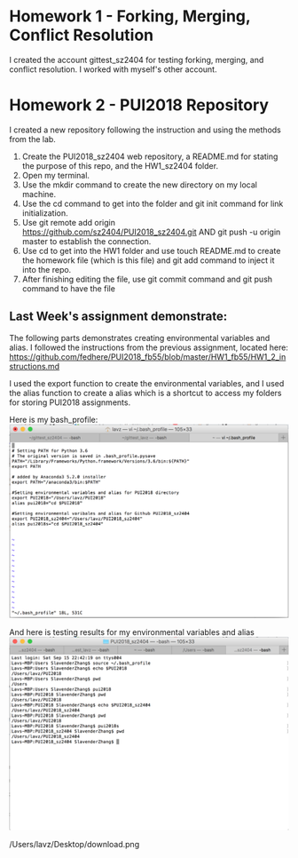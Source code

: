 # Homework 1 - Forking, Merging, Conflict Resolution
I created the account gittest_sz2404 for testing forking, merging, and conflict resolution. 
I worked with myself's other account. 

# Homework 2 - PUI2018 Repository
I created a new repository following the instruction and using the methods from the lab.
  1. Create the PUI2018_sz2404 web repository, a README.md for stating the purpose of this repo, and the HW1_sz2404 folder.
  2. Open my terminal. 
  3. Use the mkdir command to create the new directory on my local machine. 
  4. Use the cd command to get into the folder and git init command for link initialization.
  5. Use git remote add origin https://github.com/sz2404/PUI2018_sz2404.git AND git push -u origin master to establish the connection. 
  6. Use cd to get into the HW1 folder and use touch README.md to create the homework file (which is this file) and git add command to inject it into the repo. 
  7. After finishing editing the file, use git commit command and git push command to have the file 


## Last Week's assignment demonstrate:

The following parts demonstrates creating environmental variables and alias.
I followed the instructions from the previous assignment, located here: 
https://github.com/fedhere/PUI2018_fb55/blob/master/HW1_fb55/HW1_2_instructions.md

I used the export function to create the environmental variables, and I used the alias function to create a alias which is a shortcut to access my folders for storing PUI2018 assignments.

Here is my bash_profile:
![Screenshot](Bash_Profile.png)

And here is testing results for my environmental variables and alias
![Screenshot](Testing.png)

/Users/lavz/Desktop/download.png
